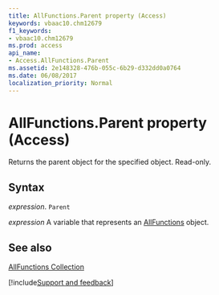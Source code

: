 ```yaml
---
title: AllFunctions.Parent property (Access)
keywords: vbaac10.chm12679
f1_keywords:
- vbaac10.chm12679
ms.prod: access
api_name:
- Access.AllFunctions.Parent
ms.assetid: 2e148328-476b-055c-6b29-d332dd0a0764
ms.date: 06/08/2017
localization_priority: Normal
---
```



# AllFunctions.Parent property (Access)

Returns the parent object for the specified object. Read-only.


## Syntax

_expression_. `Parent`

_expression_ A variable that represents an [AllFunctions](Access.AllFunctions.md) object.


## See also


[AllFunctions Collection](Access.AllFunctions.md)

[!include[Support and feedback](~/includes/feedback-boilerplate.md)]